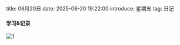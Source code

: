 title: 06月20日
date: 2025-06-20 19:22:00
introduce: 星期五
tag: 日记

#### 学习&记录
![1](/static/img/2025/06/20/1.jpg)

